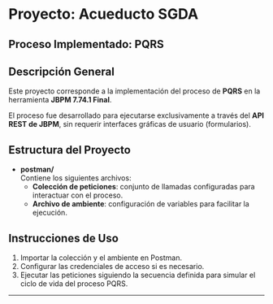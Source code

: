 # Proyecto: Acueducto SGDA

## Proceso Implementado: PQRS

## Descripción General
Este proyecto corresponde a la implementación del proceso de **PQRS** en la herramienta **JBPM 7.74.1 Final**.

El proceso fue desarrollado para ejecutarse exclusivamente a través del **API REST de JBPM**, sin requerir interfaces gráficas de usuario (formularios).

## Estructura del Proyecto
- **postman/**  
  Contiene los siguientes archivos:
  - **Colección de peticiones**: conjunto de llamadas configuradas para interactuar con el proceso.
  - **Archivo de ambiente**: configuración de variables para facilitar la ejecución.

## Instrucciones de Uso
1. Importar la colección y el ambiente en Postman.
2. Configurar las credenciales de acceso si es necesario.
3. Ejecutar las peticiones siguiendo la secuencia definida para simular el ciclo de vida del proceso PQRS.

---